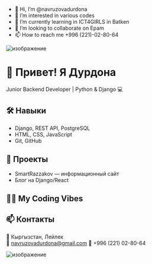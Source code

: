 - 👋 Hi, I’m @navruzovadurdona
- 👀 I’m interested in various codes
- 🌱 I’m currently learning in ICT4GIRLS in Batken
- 💞️ I’m looking to collaborate on Epam
- 📫 How to reach me +996 (221)-02-80-64
  

<!---
navruzovadurdona/navruzovadurdona is a ✨ special ✨ repository because its `README.md` (this file) appears on your GitHub profile.
You can click the Preview link to take a look at your changes.
--->
![изображение](https://github.com/user-attachments/assets/604bf119-c37b-4da8-929f-13f67939acfd)


# 👋 Привет! Я Дурдона

Junior Backend Developer | Python & Django 💻

## 🛠 Навыки
- Django, REST API, PostgreSQL
- HTML, CSS, JavaScript
- Git, GitHub

## 🌟 Проекты
- SmartRazzakov — информационный сайт
- Блог на Django/React

## 👩‍💻 My Coding Vibes


## 📫 Контакты
📍 Кыргызстан, Лейлек  
📧 navruzovadurdona@gmail.com
📱 +996 (221) 02-80-64


![изображение](https://github.com/user-attachments/assets/c0a805ac-3850-411f-86ef-952b02d8feaf)

